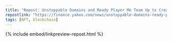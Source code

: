 ```yaml
---
title: "Repost: Unstoppable Domains and Ready Player Me Team Up to Create Interoperable Metaverse Identities"
repostlink: "https://finance.yahoo.com/news/unstoppable-domains-ready-player-team-140000329.html"
tags: [NFT, blockchain]
---
```


{% include embed/linkpreview-repost.html %}
